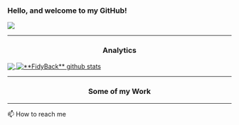 ### Hello, and welcome to my GitHub!

<a href="https://github.com/FidyBack">
  <img src="https://img.shields.io/static/v1?label=Overview&message=Abel Cavalcante&color=f8efd4&style=for-the-badge&logo=GitHub">
</a>

----

<h3 align="center">Analytics</h3>


<a href="https://github.com/FidyBack">
  <img align="center" src="https://github-readme-stats.vercel.app/api/top-langs/?username=FidyBack&layout=compact&theme=midnight-purple"/>
</a>

<a href="https://github.com/FidyBack">
 <img align="center" src="https://github-readme-stats.vercel.app/api?username=FidyBack&show_icons=true&theme=midnight-purple" alt="**FidyBack** github stats"/>
</a>


----

<h3 align="center">Some of my Work</h3>

----

📫 How to reach me

<!---
FidyBack/FidyBack is a ✨ special ✨ repository because its `README.md` (this file) appears on your GitHub profile.
You can click the Preview link to take a look at your changes.
--->
